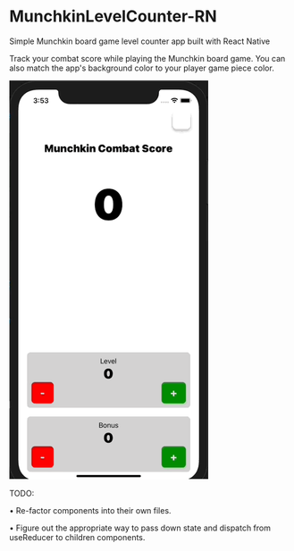 # MunchkinLevelCounter-RN
Simple Munchkin board game level counter app built with React Native

Track your combat score while playing the Munchkin board game.
You can also match the app's background color to your player game piece color.
  
![DEMO](Demo.gif)


TODO:

  • Re-factor components into their own files.
  
  • Figure out the appropriate way to pass down state and dispatch from useReducer to children components.
